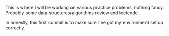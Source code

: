 This is where I will be working on various practice problems, nothing fancy. Probably some data structures/algorithms review and leetcode. 

In honesty, this first commit is to make sure I've got my environment set up correctly.